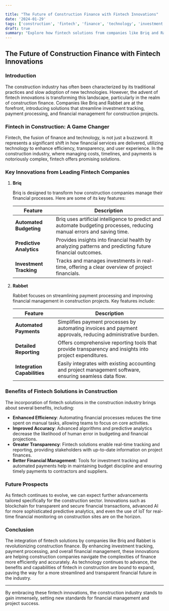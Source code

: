 ```yaml
---

title: "The Future of Construction Finance with Fintech Innovations"
date: '2024-01-29'
tags: ['construction', 'fintech', 'finance', 'technology', 'investment', 'payment processing', 'financial management']
draft: true
summary: "Explore how fintech solutions from companies like Briq and Rabbet are changing the landscape of construction finance, providing better investment tracking, payment processing, and financial management for projects."
---
```


## The Future of Construction Finance with Fintech Innovations

### Introduction

The construction industry has often been characterized by its traditional practices and slow adoption of new technologies. However, the advent of fintech innovations is transforming this landscape, particularly in the realm of construction finance. Companies like Briq and Rabbet are at the forefront, introducing solutions that streamline investment tracking, payment processing, and financial management for construction projects.

### Fintech in Construction: A Game Changer

Fintech, the fusion of finance and technology, is not just a buzzword. It represents a significant shift in how financial services are delivered, utilizing technology to enhance efficiency, transparency, and user experience. In the construction industry, where managing costs, timelines, and payments is notoriously complex, fintech offers promising solutions.

### Key Innovations from Leading Fintech Companies

1. **Briq**

   Briq is designed to transform how construction companies manage their financial processes. Here are some of its key features:

   | Feature | Description |
   |---------|-------------|
   | **Automated Budgeting** | Briq uses artificial intelligence to predict and automate budgeting processes, reducing manual errors and saving time. |
   | **Predictive Analytics** | Provides insights into financial health by analyzing patterns and predicting future financial outcomes. |
   | **Investment Tracking** | Tracks and manages investments in real-time, offering a clear overview of project financials. |

2. **Rabbet**

   Rabbet focuses on streamlining payment processing and improving financial management in construction projects. Key features include:

   | Feature | Description |
   |---------|-------------|
   | **Automated Payments** | Simplifies payment processes by automating invoices and payment approvals, reducing administrative burden. |
   | **Detailed Reporting** | Offers comprehensive reporting tools that provide transparency and insights into project expenditures. |
   | **Integration Capabilities** | Easily integrates with existing accounting and project management software, ensuring seamless data flow. |

### Benefits of Fintech Solutions in Construction

The incorporation of fintech solutions in the construction industry brings about several benefits, including:

- **Enhanced Efficiency**: Automating financial processes reduces the time spent on manual tasks, allowing teams to focus on core activities.
- **Improved Accuracy**: Advanced algorithms and predictive analytics decrease the likelihood of human error in budgeting and financial projections.
- **Greater Transparency**: Fintech solutions enable real-time tracking and reporting, providing stakeholders with up-to-date information on project finances.
- **Better Financial Management**: Tools for investment tracking and automated payments help in maintaining budget discipline and ensuring timely payments to contractors and suppliers.

### Future Prospects

As fintech continues to evolve, we can expect further advancements tailored specifically for the construction sector. Innovations such as blockchain for transparent and secure financial transactions, advanced AI for more sophisticated predictive analytics, and even the use of IoT for real-time financial monitoring on construction sites are on the horizon.

### Conclusion

The integration of fintech solutions by companies like Briq and Rabbet is revolutionizing construction finance. By enhancing investment tracking, payment processing, and overall financial management, these innovations are helping construction companies navigate the complexities of finance more efficiently and accurately. As technology continues to advance, the benefits and capabilities of fintech in construction are bound to expand, paving the way for a more streamlined and transparent financial future in the industry.

---

By embracing these fintech innovations, the construction industry stands to gain immensely, setting new standards for financial management and project success.
```
